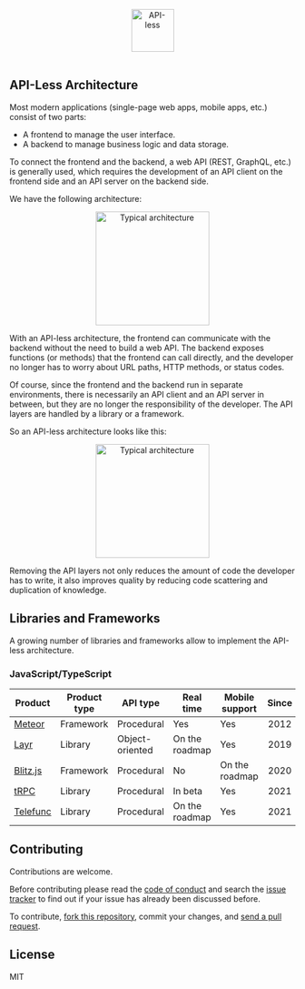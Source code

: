 <p align="center">
	<img src="assets/apiless-icon.svg" width="75" alt="API-less">
	<br>
	<br>
</p>

## API-Less Architecture

Most modern applications (single-page web apps, mobile apps, etc.) consist of two parts:

- A frontend to manage the user interface.
- A backend to manage business logic and data storage.

To connect the frontend and the backend, a web API (REST, GraphQL, etc.) is generally used, which requires the development of an API client on the frontend side and an API server on the backend side.

We have the following architecture:

<p align="center">
	<img src="assets/typical-architecture.png" width="200" alt="Typical architecture">
</p>

With an API-less architecture, the frontend can communicate with the backend without the need to build a web API. The backend exposes functions (or methods) that the frontend can call directly, and the developer no longer has to worry about URL paths, HTTP methods, or status codes.

Of course, since the frontend and the backend run in separate environments, there is necessarily an API client and an API server in between, but they are no longer the responsibility of the developer. The API layers are handled by a library or a framework.

So an API-less architecture looks like this:

<p align="center">
	<img src="assets/apiless-architecture.png" width="200" alt="Typical architecture">
</p>

Removing the API layers not only reduces the amount of code the developer has to write, it also improves quality by reducing code scattering and duplication of knowledge.

## Libraries and Frameworks

A growing number of libraries and frameworks allow to implement the API-less architecture.

### JavaScript/TypeScript

| Product                           | Product type | API type        | Real time      | Mobile support | Since |
| --------------------------------- | ------------ | --------------- | -------------- | -------------- | :---: |
| [Meteor](https://www.meteor.com/) | Framework    | Procedural      | Yes            | Yes            | 2012  |
| [Layr](https://layrjs.com/)       | Library      | Object-oriented | On the roadmap | Yes            | 2019  |
| [Blitz.js](https://blitzjs.com/)  | Framework    | Procedural      | No             | On the roadmap | 2020  |
| [tRPC](https://trpc.io/)          | Library      | Procedural      | In beta        | Yes            | 2021  |
| [Telefunc](https://telefunc.com/) | Library      | Procedural      | On the roadmap | Yes            | 2021  |

## Contributing

Contributions are welcome.

Before contributing please read the [code of conduct](https://github.com/apilessdev/apiless/blob/main/CODE_OF_CONDUCT.md) and search the [issue tracker](https://github.com/apilessdev/apiless/issues) to find out if your issue has already been discussed before.

To contribute, [fork this repository](https://docs.github.com/en/github/getting-started-with-github/fork-a-repo/), commit your changes, and [send a pull request](https://docs.github.com/en/github/collaborating-with-issues-and-pull-requests/about-pull-requests).

## License

MIT
